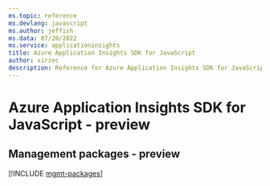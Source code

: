 ```yaml
---
ms.topic: reference
ms.devlang: javascript
ms.author: jeffish
ms.data: 07/20/2022
ms.service: applicationinsights
title: Azure Application Insights SDK for JavaScript
author: xirzec
description: Reference for Azure Application Insights SDK for JavaScript
---
```

# Azure Application Insights SDK for JavaScript - preview

## Management packages - preview
[!INCLUDE [mgmt-packages](application-insights-mgmt-index.md)]
